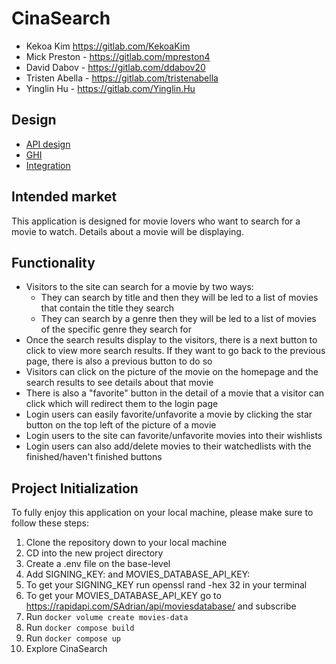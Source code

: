 # CinaSearch

- Kekoa Kim https://gitlab.com/KekoaKim
- Mick Preston - https://gitlab.com/mpreston4
- David Dabov - https://gitlab.com/ddabov20
- Tristen Abella - https://gitlab.com/tristenabella
- Yinglin Hu - https://gitlab.com/Yinglin.Hu

## Design

- [API design](docs/api_design.py)
- [GHI](docs/CinaSearch_Wireframe.png)
- [Integration](docs/integration.md)

## Intended market

This application is designed for movie lovers who want to search for a movie to watch. Details about a movie will be displaying.

## Functionality

- Visitors to the site can search for a movie by two ways:
  - They can search by title and then they will be led to a list of movies that contain the title they search
  - They can search by a genre then they will be led to a list of movies of the specific genre they search for
- Once the search results display to the visitors, there is a next button to click to view more search results. If they want to go back to the previous page, there is also a previous button to do so
- Visitors can click on the picture of the movie on the homepage and the search results to see details about that movie
- There is also a "favorite" button in the detail of a movie that a visitor can click which will redirect them to the login page
- Login users can easily favorite/unfavorite a movie by clicking the star button on the top left of the picture of a movie
- Login users to the site can favorite/unfavorite movies into their wishlists
- Login users can also add/delete movies to their watchedlists with the finished/haven't finished buttons

## Project Initialization

To fully enjoy this application on your local machine, please make sure to follow these steps:

1. Clone the repository down to your local machine
2. CD into the new project directory
3. Create a .env file on the base-level 
4. Add SIGNING_KEY: and MOVIES_DATABASE_API_KEY: 
5. To get your SIGNING_KEY run openssl rand -hex 32 in your terminal
6. To get your MOVIES_DATABASE_API_KEY go to https://rapidapi.com/SAdrian/api/moviesdatabase/  and subscribe
7. Run `docker volume create movies-data`
8. Run `docker compose build`
9. Run `docker compose up`
10. Explore CinaSearch
